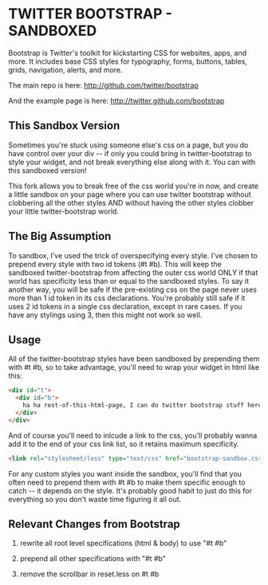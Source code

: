 TWITTER BOOTSTRAP - SANDBOXED
=============================

Bootstrap is Twitter's toolkit for kickstarting CSS for websites, apps, and more. It includes base CSS styles for typography, forms, buttons, tables, grids, navigation, alerts, and more.

The main repo is here: http://github.com/twitter/bootstrap

And the example page is here: http://twitter.github.com/bootstrap


This Sandbox Version
--------------------

Sometimes you're stuck using someone else's css on a page, but you do have control over your div -- if only you could bring in twitter-bootstrap to style your widget, and not break everything else along with it.  You can with this sandboxed version!

This fork allows you to break free of the css world you're in now, and create a little sandbox on your page where you can use twitter bootstrap without clobbering all the other styles AND without having the other styles clobber your little twitter-bootstrap world.


The Big Assumption
------------------

To sandbox, I've used the trick of overspecifying every style.  I've chosen to prepend every style with two id tokens (#t #b).  This will keep the sandboxed twitter-bootstrap from affecting the outer css world ONLY if that world has specificity less than or equal to the sandboxed styles.  To say it another way, you will be safe if the pre-existing css on the page never uses more than 1 id token in its css declarations.  You're probably still safe if it uses 2 id tokens in a single css declaration, except in rare cases.  If you have any stylings using 3, then this might not work so well.

Usage
-----
All of the twitter-bootstrap styles have been sandboxed by prepending them with #t #b, so to take advantage, you'll need to wrap your widget in html like this:

```html
<div id="t">
  <div id="b">
    ha ha rest-of-this-html-page, I can do twitter bootstrap stuff here and you can't
  </div>
</div>
```

And of course you'll need to inlcude a link to the css, you'll probably wanna add it to the end of your css link list, so it retains maximum specificity.

``` html
<link rel="stylesheet/less" type="text/css" href="bootstrap-sandbox.css" />
```

For any custom styles you want inside the sandbox, you'll find that you often need to prepend them with #t #b to make them specific enough to catch -- it depends on the style.  It's probably good habit to just do this for everything so you don't waste time figuring it all out.


Relevant Changes from Bootstrap
-------------------------------
1) rewrite all root level specifications (html & body) to use "#t #b"

2) prepend all other specifications with "#t #b"

3) remove the scrollbar in reset.less on #t #b

